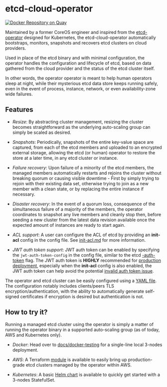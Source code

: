 # etcd-cloud-operator

[![Docker Repository on Quay](https://quay.io/repository/quentin_m/etcd-cloud-operator/status "Docker Repository on Quay")](https://quay.io/repository/quentin_m/etcd-cloud-operator)

Maintained by a former CoreOS engineer and inspired from the [etcd-operator](https://github.com/coreos/etcd-operator)
designed for Kubernetes, the etcd-cloud-operator automatically bootstraps,
monitors, snapshots and recovers etcd clusters on cloud providers.

Used in place of the etcd binary and with minimal configuration, the operator
handles the configuration and lifecycle of etcd, based on data gathered from
the cloud provider and the status of the etcd cluster itself.

In other words, the operator operator is meant to help human operators sleep
at night, while their mysterious etcd data store keeps running safely, even
in the event of process, instance, network, or even availability-zone wide
failures.

## Features

-   _Resize_: By abstracting cluster management, resizing the cluster becomes
    straightforward as the underlying auto-scaling group can simply be scaled as
    desired.

-   _Snapshots_: Periodically, snapshots of the entire key-value space are
    captured, from each of the etcd members and uploaded to an encrypted external
    storage, allowing the etcd (or human) operator to restore the store at a later
    time, in any etcd cluster or instance.

-   _Failure recovery_: Upon failure of a minority of the etcd members, the
    managed members automatically restarts and rejoins the cluster without
    breaking quorum or causing visible downtime - First by simply trying to rejoin
    with their existing data set, otherwise trying to join as a new member with a
    clean state, or by replacing the entire instance if necessary.

-   _Disaster recovery_: In the event of a quorum loss, consequence of the
    simultaneous failure of a majority of the members, the operator coordinates
    to snapshot any live members and cleanly stop then, before seeding a new cluster
    from the latest data revision available once the expected amount of instances
    are ready to start again.

-   _ACL support_: A user can configure the ACL of etcd by providing an **init-acl** config
    in the config file. See [init-acl.md](./docs/init-acl.md) for more information.

-   _JWT auth token support_: JWT auth token can be enabled by specifying the
    `jwt-auth-token-config` in the config file, similar to the etcd 
    [-auth-token](https://etcd.io/docs/v3.3/op-guide/configuration/#--auth-token) flag.
    The JWT auth token is **HIGHLY** recommended for 
    [production deployment](https://etcd.io/docs/v3.2/learning/auth_design/#two-types-of-tokens-simple-and-jwt),
    especially when the **init-acl** config is also enabled, the JWT auth token can help
    avoid the potential [invalid auth token issue](https://github.com/etcd-io/etcd/issues/9629).

The operator and etcd cluster can be easily configured using a [YAML file](config.example.yaml). The
configuration notably includes clients/peers TLS encryption/authentication, with
the ability to automatically generate self-signed certificates if encryption
is desired but authentication is not.

## How to try it?

Running a managed etcd cluster using the operator is simply a matter of running
the operator binary in a supported auto-scaling group (as of today, AWS and Kubernetes only).

-   _Docker_: Head over to [docs/docker-testing](docs/docker-testing) for a single-line local 3-nodes deployment.

-   _AWS_: A Terraform [module](terraform/platforms/aws) is available to easily bring up production-grade etcd clusters
    managed by the operator within AWS.

-   _Kubernetes_: A basic [Helm chart](chart/etcd-cloud-operator) is available to quickly get started with a 3-nodes 
    StatefulSet.
